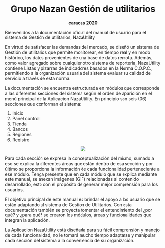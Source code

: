 <h1> <center>Grupo Nazan  Gestión de utilitarios</center></h1>


**<center> caracas 2020 </center>**

Bienvenidos a la documentación oficial del manual de usuario para el sistema de
Gestión de utilitarios, NazaUtility

En virtud de satisfacer las demandas del mercado, se diseñó un sistema de Gestión de utilitarios que permite monitorear, en tiempo real y en modo histórico, los datos provenientes de una base de datos remota. Además, como valor agregado sobre cualquier otro sistema de reportería, NazaUtility contiene Listas y pizarras de indicadores basados en la Norma C.O.P.C., permitiendo a la organización usuaria del sistema evaluar su calidad de servicio a través de esta norma.

La documentación se encuentra estructurada en módulos que corresponde a las diferentes secciones del sistema según el orden de aparición en el menú principal de la Aplicacion NazaUtility. En principio son seis (06) secciones que conforman el sistema:

1. Inicio
1. Panel control
1. Tienda
1. Bancos
1. Regiones
1. Registro

<center><img src="/img/captura.png" ></center>


Para cada sección se expresa la conceptualización del mismo, sumado a eso se explica la diferentes áreas que están dentro de esa sección y por último se proporciona la información de cada funcionalidad perteneciente a ese módulo. Tenga presente que en cada módulo que se explica mediante este manual, se anexan imágenes (GIF) relacionadas al contenido desarrollado, esto con el propósito de generar mejor comprensión para los usuarios.

El objetivo principal de este manual es brindar el apoyo a los usuario que se están adaptando al sistema de Gestion de Utilitarios. Con esta documentación también se proyecta fomentar el entendimiento del ¿por qué? y ¿para qué? se crearon los módulos, áreas y funcionalidades que integran la aplicación.

La Aplicacion NazaUtility está diseñada para su fácil comprensión y manejo de cada funcionalidad, no le tomará mucho tiempo adaptarse y manipular cada sección del sistema a la conveniencia de su organización.
